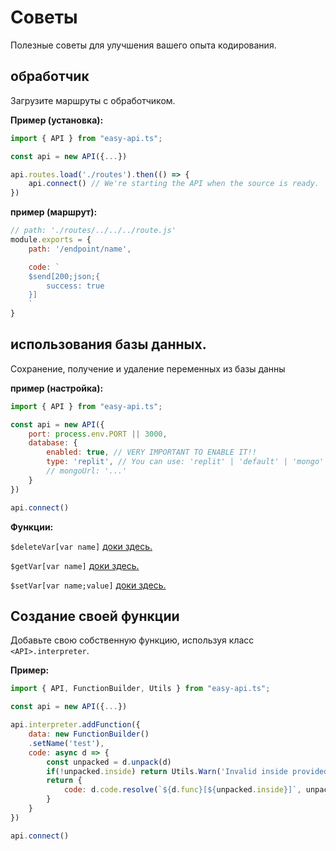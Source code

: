 # Советы

Полезные советы для улучшения вашего опыта кодирования.

## обработчик

Загрузите маршруты с обработчиком.

**Пример (установка):**
```js
import { API } from "easy-api.ts";

const api = new API({...})

api.routes.load('./routes').then(() => {
    api.connect() // We're starting the API when the source is ready.
})
```

**пример (маршрут):**
```js
// path: './routes/../../../route.js'
module.exports = {
    path: '/endpoint/name',

    code: `
    $send[200;json;{
        success: true
    }]
    `
}
```

## использования базы данных.

Сохранение, получение и удаление переменных из базы данны

**пример (настройка):**
```js
import { API } from "easy-api.ts";

const api = new API({
    port: process.env.PORT || 3000,
    database: {
        enabled: true, // VERY IMPORTANT TO ENABLE IT!!
        type: 'replit', // You can use: 'replit' | 'default' | 'mongo'
        // mongoUrl: '...'
    }
})

api.connect()
```

**Функции:**

`$deleteVar[var name]` [доки здесь.](functions/$deleteVar.md)

`$getVar[var name]` [доки здесь.](functions/$getVar.md)

`$setVar[var name;value]` [доки здесь.](functions/$setVar.md)

## Создание своей функции

Добавьте свою собственную функцию, используя класс `<API>.interpreter`.

**Пример:**
```js
import { API, FunctionBuilder, Utils } from "easy-api.ts";

const api = new API({...})

api.interpreter.addFunction({
    data: new FunctionBuilder()
    .setName('test'),
    code: async d => {
        const unpacked = d.unpack(d)
        if(!unpacked.inside) return Utils.Warn('Invalid inside provided in:', d.func)
        return {
            code: d.code.resolve(`${d.func}[${unpacked.inside}]`, unpacked.inside + '< was a test.')
        }
    }
})

api.connect()
```
